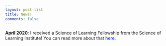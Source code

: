 ```yaml
---
layout: post-list
title: News!
comments: false
---
```


<b>April 2020</b>: I received a Science of Learning Fellowship from the Science of Learning Institute! You can read more about that <a href="https://cogsci.jhu.edu/2020/04/27/science-of-learning-fellowship/?fbclid=IwAR2p0BToh4XekunU-RU9XgcWjQBQafUL_bSLBU6F1efNQ3zsEUD6uzNdKhQ" style="color:blue; text-decoration:none">here</a>.
